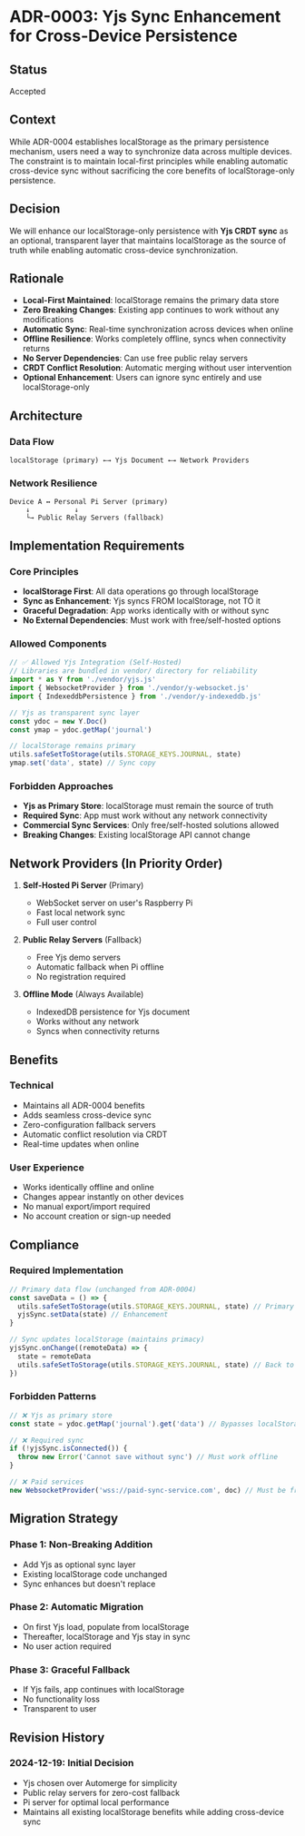 # ADR-0003: Yjs Sync Enhancement for Cross-Device Persistence

## Status
Accepted

## Context
While ADR-0004 establishes localStorage as the primary persistence mechanism, users need a way to synchronize data across multiple devices. The constraint is to maintain local-first principles while enabling automatic cross-device sync without sacrificing the core benefits of localStorage-only persistence.

## Decision
We will enhance our localStorage-only persistence with **Yjs CRDT sync** as an optional, transparent layer that maintains localStorage as the source of truth while enabling automatic cross-device synchronization.

## Rationale
- **Local-First Maintained**: localStorage remains the primary data store
- **Zero Breaking Changes**: Existing app continues to work without any modifications
- **Automatic Sync**: Real-time synchronization across devices when online
- **Offline Resilience**: Works completely offline, syncs when connectivity returns
- **No Server Dependencies**: Can use free public relay servers
- **CRDT Conflict Resolution**: Automatic merging without user intervention
- **Optional Enhancement**: Users can ignore sync entirely and use localStorage-only

## Architecture

### Data Flow
```
localStorage (primary) ←→ Yjs Document ←→ Network Providers
```

### Network Resilience
```
Device A ↔ Personal Pi Server (primary)
    ↓           ↓
    └→ Public Relay Servers (fallback)
```

## Implementation Requirements

### Core Principles
- **localStorage First**: All data operations go through localStorage
- **Sync as Enhancement**: Yjs syncs FROM localStorage, not TO it
- **Graceful Degradation**: App works identically with or without sync
- **No External Dependencies**: Must work with free/self-hosted options

### Allowed Components
```javascript
// ✅ Allowed Yjs Integration (Self-Hosted)
// Libraries are bundled in vendor/ directory for reliability
import * as Y from './vendor/yjs.js'
import { WebsocketProvider } from './vendor/y-websocket.js'
import { IndexeddbPersistence } from './vendor/y-indexeddb.js'

// Yjs as transparent sync layer
const ydoc = new Y.Doc()
const ymap = ydoc.getMap('journal')

// localStorage remains primary
utils.safeSetToStorage(utils.STORAGE_KEYS.JOURNAL, state)
ymap.set('data', state) // Sync copy
```

### Forbidden Approaches
- **Yjs as Primary Store**: localStorage must remain the source of truth
- **Required Sync**: App must work without any network connectivity
- **Commercial Sync Services**: Only free/self-hosted solutions allowed
- **Breaking Changes**: Existing localStorage API cannot change

## Network Providers (In Priority Order)

1. **Self-Hosted Pi Server** (Primary)
   - WebSocket server on user's Raspberry Pi
   - Fast local network sync
   - Full user control

2. **Public Relay Servers** (Fallback)
   - Free Yjs demo servers
   - Automatic fallback when Pi offline
   - No registration required

3. **Offline Mode** (Always Available)
   - IndexedDB persistence for Yjs document
   - Works without any network
   - Syncs when connectivity returns

## Benefits

### Technical
- Maintains all ADR-0004 benefits
- Adds seamless cross-device sync
- Zero-configuration fallback servers
- Automatic conflict resolution via CRDT
- Real-time updates when online

### User Experience
- Works identically offline and online
- Changes appear instantly on other devices
- No manual export/import required
- No account creation or sign-up needed

## Compliance

### Required Implementation
```javascript
// Primary data flow (unchanged from ADR-0004)
const saveData = () => {
  utils.safeSetToStorage(utils.STORAGE_KEYS.JOURNAL, state) // Primary
  yjsSync.setData(state) // Enhancement
}

// Sync updates localStorage (maintains primacy)
yjsSync.onChange((remoteData) => {
  state = remoteData
  utils.safeSetToStorage(utils.STORAGE_KEYS.JOURNAL, state) // Back to primary
})
```

### Forbidden Patterns
```javascript
// ❌ Yjs as primary store
const state = ydoc.getMap('journal').get('data') // Bypasses localStorage

// ❌ Required sync
if (!yjsSync.isConnected()) {
  throw new Error('Cannot save without sync') // Must work offline
}

// ❌ Paid services
new WebsocketProvider('wss://paid-sync-service.com', doc) // Must be free
```

## Migration Strategy

### Phase 1: Non-Breaking Addition
- Add Yjs as optional sync layer
- Existing localStorage code unchanged
- Sync enhances but doesn't replace

### Phase 2: Automatic Migration
- On first Yjs load, populate from localStorage
- Thereafter, localStorage and Yjs stay in sync
- No user action required

### Phase 3: Graceful Fallback
- If Yjs fails, app continues with localStorage
- No functionality loss
- Transparent to user

## Revision History

### 2024-12-19: Initial Decision
- Yjs chosen over Automerge for simplicity
- Public relay servers for zero-cost fallback
- Pi server for optimal local performance
- Maintains all existing localStorage benefits while adding cross-device sync